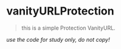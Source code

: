 # vanityURLProtection
> this is a simple Protection VanityURL.

*use the code for study only, do not copy!*
